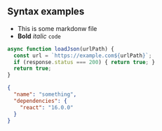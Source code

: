 ## Syntax examples

- This is some markdonw file
- **Bold**  _italic_ `code`

```javascript
async function loadJson(urlPath) {
  const url = `https://example.com${urlPath}`;
  if (response.status === 200) { return true; }
  return true;
}
```

```json
{
  "name": "something",
  "dependencies": {
    "react": "16.0.0"
  }
}
```
